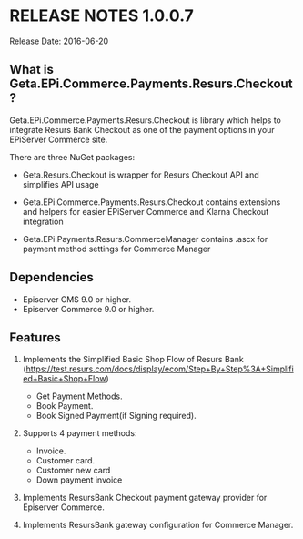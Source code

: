 # RELEASE NOTES 1.0.0.7

Release Date: 2016-06-20

## What is Geta.EPi.Commerce.Payments.Resurs.Checkout?

Geta.EPi.Commerce.Payments.Resurs.Checkout is library which helps to integrate Resurs Bank Checkout as one of the payment options in your EPiServer Commerce site.

There are three NuGet packages: 
* Geta.Resurs.Checkout is wrapper for Resurs Checkout API and simplifies API usage 

* Geta.EPi.Commerce.Payments.Resurs.Checkout contains extensions and helpers for easier EPiServer Commerce and Klarna Checkout integration 

* Geta.EPi.Payments.Resurs.CommerceManager contains .ascx for payment method settings for Commerce Manager

## Dependencies

- Episerver CMS 9.0 or higher.
- Episerver Commerce 9.0 or higher.

## Features

1. Implements the Simplified Basic Shop Flow of Resurs Bank (https://test.resurs.com/docs/display/ecom/Step+By+Step%3A+Simplified+Basic+Shop+Flow) 

    * Get Payment Methods.
    * Book Payment.
    * Book Signed Payment(if Signing required).

2.  Supports 4 payment methods:
    * Invoice.
    * Customer card.
    * Customer new card
    * Down payment invoice

3. Implements ResursBank Checkout payment gateway provider for Episerver Commerce.

4. Implements ResursBank gateway configuration for Commerce Manager.

